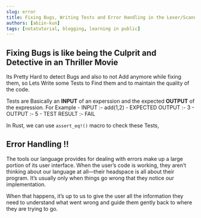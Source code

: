 ```yaml
---
slug: error
title: Fixing Bugs, Writing Tests and Error Handling in the Lexer/Scanner
authors: [abiin-kun]
tags: [notatutorial, blogging, learning in public]
---
```


## Fixing Bugs is like being the Culprit and Detective in an Thriller Movie
Its Pretty Hard to detect Bugs and also to not Add anymore while fixing them,
so Lets Write some Tests to Find them and to maintain the quality of the code.

Tests are Basically an **INPUT** of an experssion and the expected **OUTPUT** of the expression.
    For Example 
    - INPUT :- add(1,2)
    - EXPECTED OUTPUT :- 3
    - OUTPUT :- 5
    - TEST RESULT :- FAIL

In Rust, we can use `assert_eq!()` macro to check these Tests,

## Error Handling !!
The tools our language provides for dealing with errors make up a large portion of its user interface. When the user’s code is working, they aren’t thinking about our language at all—their headspace is all about their program. It’s usually only when things go wrong that they notice our implementation.

When that happens, it’s up to us to give the user all the information they need to understand what went wrong and guide them gently back to where they are trying to go.

